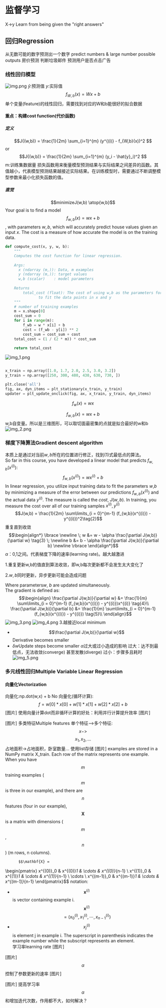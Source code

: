 # 监督学习

X->y Learn from being given the "right answers"

## 回归Regression

从无数可能的数字预测出一个数字
predict numbers & large number possible outputs
房价预测
判断垃圾邮件
预测用户是否点击广告

### 线性回归模型

![img.png](img.png)
$\hat{y}$:预测值 $y$:实际值
$$f_{W,b}(x) = Wx+b$$
单个变量(feature)的线性回归，需要找到对应的W和b能很好的拟合数据

#### 重点：构建cost function(代价函数)

##### 定义

$$J{(w,b)} = \frac{1}{2m} \sum_{i=1}^{m} (y^{(i)} - f_{W,b}(x))^2 $$
or
$$J{(w,b)} = \frac{1}{2m} \sum_{i=1}^{m} (y_i - \hat{y}_i)^2 $$
m:训练集数据量
损失函数用来衡量模型预测结果与实际结果之间差异的函数。其值越小，代表模型预测结果越接近实际结果。在训练模型时，需要通过不断调整模型参数来最小化损失函数的值。

##### 直觉

$$minimizeJ(w,b) \atop{w,b}$$
Your goal is to find a model $$f_{w,b}(x) = wx + b$$, with parameters  $w,b$,
which will accurately predict house values given an input $x$.
The cost is a measure of how accurate the model is on the training data.

```python 
def compute_cost(x, y, w, b):
    """
    Computes the cost function for linear regression.
    
    Args:
      x (ndarray (m,)): Data, m examples 
      y (ndarray (m,)): target values
      w,b (scalar)    : model parameters  
    
    Returns
        total_cost (float): The cost of using w,b as the parameters for linear regression
               to fit the data points in x and y
    """
    # number of training examples
    m = x.shape[0]
    cost_sum = 0
    for i in range(m):
        f_wb = w * x[i] + b
        cost = (f_wb - y[i]) ** 2
        cost_sum = cost_sum + cost
    total_cost = (1 / (2 * m)) * cost_sum

    return total_cost

``` 

![img_1.png](img_1.png)

```python

x_train = np.array([1.0, 1.7, 2.0, 2.5, 3.0, 3.2])
y_train = np.array([250, 300, 480, 430, 630, 730, ])

plt.close('all')
fig, ax, dyn_items = plt_stationary(x_train, y_train)
updater = plt_update_onclick(fig, ax, x_train, y_train, dyn_items)
```

$$f_{w}(x) = wx$$

$$f_{w,b}(x) = wx + b$$
w,b自变量。所以是三维图形，可以取切面最密集的点就是拟合最好的w和b
![img_2.png](img_2.png)

### 梯度下降算法Gradient descent algorithm

本质上是通过对当前$w,b$所在的位置进行修正，找到(1)式最低点的算法。  
So far in this course, you have developed a linear model that predicts $f_{w,b}(x^{(i)})$:
$$f_{w,b}(x^{(i)}) = wx^{(i)} + b \tag{1}$$
In linear regression, you utilize input training data to fit the parameters $w$,$b$ by minimizing
a measure of the error between our predictions $f_{w,b}(x^{(i)})$ and the actual data $y^{(i)}$.
The measure is called the $cost$, $J(w,b)$.
In training, you measure the cost over all of our training samples $x^{(i)},y^{(i)}$
$$J(w,b) = \frac{1}{2m} \sum\limits_{i = 0}^{m-1} (f_{w,b}(x^{(i)}) - y^{(i)})^2\tag{2}$$
重复直到收敛
$$\begin{align*} \lbrace \newline
\; w &= w - \alpha \frac{\partial J(w,b)}{\partial w} \tag{3} \; \newline
b &= b - \alpha \frac{\partial J(w,b)}{\partial b} \newline \rbrace
\end{align*}$$
$\alpha$：0,1之间。代表梯度下降的速率(learning rate)。越大越激进

1.重复更新w,b的值直到算法收敛，即w,b每次更新都不会发生太大变化了

2.$w,b$同时更新，异步更新可能会造成问题

Where parameters$w$, $b$ are updated simultaneously.  
The gradient is defined as:
$$\begin{align}
\frac{\partial J(w,b)}{\partial w} &= \frac{1}{m} \sum\limits_{i = 0}^{m-1} (f_{w,b}(x^{(i)}) - y^{(i)})x^{(i)} \tag{4}\\
\frac{\partial J(w,b)}{\partial b} &= \frac{1}{m} \sum\limits_{i = 0}^{m-1} (f_{w,b}(x^{(i)}) - y^{(i)}) \tag{5}\\
\end{align}$$
![img_3.png](img_3.png)
![img_4.png](img_4.png)
3.越接近local minimum
-  $$\frac{\partial J(w,b)}{\partial w}$$Derivative becomes smaller
- $\delta{w}$Update steps become smaller
$\alpha$过大或过小造成的影响
过大：达不到最低点，无法收敛(converge) 甚至发散(diverge)
过小：步骤多且耗时
![img_5.png](img_5.png)
### 多元线性回归Multiple Variable Linear Regression
#### 向量化Vectorization
向量化:np.dot(w,x) + b
No 向量化(循环计算):$$f = w[0] * x[0] + w[1] * x[1] + w[2] * x[2] + b$$
[图片]
使用向量计算dot而非循环计算的好处：利用并行计算提升效率
[图片]

[图片]
多类特征Multiple features
单个特征—>多个特征:$$x->$$$$x_1,x_2,...$$
占地面积->占地面积，卧室数量...
使用list存储
[图片]
examples are stored in a NumPy matrix X_train. Each row of the matrix represents one example. When you have $$m$$
training examples ( $$m$$ is three in our example), and there are $$n$$ features (four in our example), $$\mathbf{X}$$
is a matrix with dimensions ($$m$$, $$n$$) (m rows, n columns).

          $$\mathbf{X} = 

\begin{pmatrix}
x^{(0)}_0 & x^{(0)}_1 & \cdots & x^{(0)}_{n-1} \\
x^{(1)}_0 & x^{(1)}_1 & \cdots & x^{(1)}_{n-1} \\
\cdots \\
x^{(m-1)}_0 & x^{(m-1)}_1 & \cdots & x^{(m-1)}_{n-1}
\end{pmatrix}$$
notation:
- $$\mathbf{x}^{(i)}$$ is vector containing example i. $$\mathbf{x}^{(i)}$$ $$ = (x^{(i)}_0, x^{(i)}_1, \cdots,x^{(i)}_
{n-1})$$
- $$x^{(i)}_j$$ is element j in example i. The superscript in parenthesis indicates the example number while the
subscript represents an element.  
学习率learning rate
[图片]

[图片]
$$\alpha$$控制了参数更新的速率
[图片]

[图片]
提高学习率$$\alpha$$和增加迭代次数，作用都不大，如何解决？